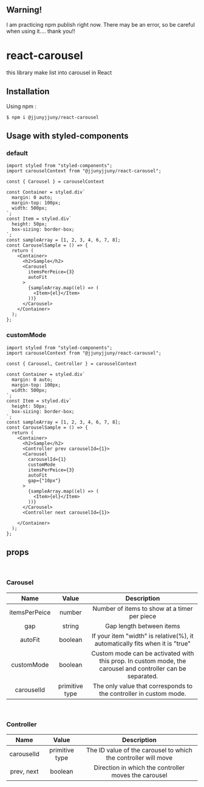 
## Warning! 
I am practicing npm publish right now. There may be an error, so be careful when using it.... thank you!! 

# react-carousel

this library make list into carousel in React
## Installation

Using npm :

```
$ npm i @jjunyjjuny/react-carousel
```

## Usage with styled-components

### default 

```
import styled from "styled-components";
import carouselContext from "@jjunyjjuny/react-carousel";

const { Carousel } = carouselContext

const Container = styled.div`
  margin: 0 auto;
  margin-top: 100px;
  width: 500px;
`;
const Item = styled.div`
  height: 50px;
  box-sizing: border-box;
`;
const sampleArray = [1, 2, 3, 4, 6, 7, 8];
const CarouselSample = () => {
  return (
    <Container>
      <h2>Sample</h2>
      <Carousel
        itemsPerPeice={3}
        autoFit
      >
        {sampleArray.map((el) => (
          <Item>{el}</Item>
        ))}
      </Carousel>
    </Container>
  );
};
```

### customMode

```
import styled from "styled-components";
import carouselContext from "@jjunyjjuny/react-carousel";

const { Carousel, Controller } = carouselContext

const Container = styled.div`
  margin: 0 auto;
  margin-top: 100px;
  width: 500px;
`;
const Item = styled.div`
  height: 50px;
  box-sizing: border-box;
`;
const sampleArray = [1, 2, 3, 4, 6, 7, 8];
const CarouselSample = () => {
  return (
    <Container>
      <h2>Sample</h2>
      <Controller prev carouselId={1}>
      <Carousel
        carouselId={1}
        customMode
        itemsPerPeice={3}
        autoFit
        gap={"10px"}
      >
        {sampleArray.map((el) => (
          <Item>{el}</Item>
        ))}
      </Carousel>
      <Controller next carouselId={1}>

    </Container>
  );
};
```


## props

<br/>

### Carousel

|     Name      |     Value      |                                                Description                                                 |
| :-----------: | :------------: | :--------------------------------------------------------------------------------------------------------: |
| itemsPerPeice |     number     |                                Number of items to show at a timer per piece                                |
|      gap      |     string     |                                          Gap length between items                                          |
|    autoFit    |    boolean     |                If your item "width" is relative(%), it automatically fits when it is "true"                |
|  customMode   |    boolean     | Custom mode can be activated with this prop. In custom mode, the carousel and controller can be separated. |
|  carouselId   | primitive type |                     The only value that corresponds to the controller in custom mode.                      |

<br/>

### Controller

|    Name    |     Value      |                          Description                           |
| :--------: | :------------: | :------------------------------------------------------------: |
| carouselId | primitive type | The ID value of the carousel to which the controller will move |
| prev, next |    boolean     |      Direction in which the controller moves the carousel      |
